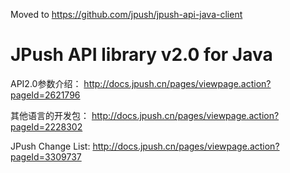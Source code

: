 Moved to https://github.com/jpush/jpush-api-java-client


JPush API library v2.0 for Java
==================================

API2.0参数介绍：
http://docs.jpush.cn/pages/viewpage.action?pageId=2621796

其他语言的开发包：
http://docs.jpush.cn/pages/viewpage.action?pageId=2228302

JPush Change List:
http://docs.jpush.cn/pages/viewpage.action?pageId=3309737

